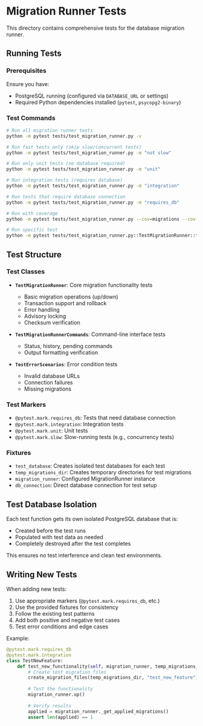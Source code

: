 # Migration Runner Tests

This directory contains comprehensive tests for the database migration runner.

## Running Tests

### Prerequisites

Ensure you have:
- PostgreSQL running (configured via `DATABASE_URL` or settings)
- Required Python dependencies installed (`pytest`, `psycopg2-binary`)

### Test Commands

```bash
# Run all migration runner tests
python -m pytest tests/test_migration_runner.py -v

# Run fast tests only (skip slow/concurrent tests)
python -m pytest tests/test_migration_runner.py -m "not slow"

# Run only unit tests (no database required)
python -m pytest tests/test_migration_runner.py -m "unit"

# Run integration tests (requires database)
python -m pytest tests/test_migration_runner.py -m "integration"

# Run tests that require database connection
python -m pytest tests/test_migration_runner.py -m "requires_db"

# Run with coverage
python -m pytest tests/test_migration_runner.py --cov=migrations --cov-report=html

# Run specific test
python -m pytest tests/test_migration_runner.py::TestMigrationRunner::test_apply_single_migration -v
```

## Test Structure

### Test Classes

- **`TestMigrationRunner`**: Core migration functionality tests
  - Basic migration operations (up/down)
  - Transaction support and rollback
  - Error handling
  - Advisory locking
  - Checksum verification

- **`TestMigrationRunnerCommands`**: Command-line interface tests
  - Status, history, pending commands
  - Output formatting verification

- **`TestErrorScenarios`**: Error condition tests
  - Invalid database URLs
  - Connection failures
  - Missing migrations

### Test Markers

- `@pytest.mark.requires_db`: Tests that need database connection
- `@pytest.mark.integration`: Integration tests
- `@pytest.mark.unit`: Unit tests
- `@pytest.mark.slow`: Slow-running tests (e.g., concurrency tests)

### Fixtures

- `test_database`: Creates isolated test databases for each test
- `temp_migrations_dir`: Creates temporary directories for test migrations
- `migration_runner`: Configured MigrationRunner instance
- `db_connection`: Direct database connection for test setup

## Test Database Isolation

Each test function gets its own isolated PostgreSQL database that is:
- Created before the test runs
- Populated with test data as needed
- Completely destroyed after the test completes

This ensures no test interference and clean test environments.

## Writing New Tests

When adding new tests:

1. Use appropriate markers (`@pytest.mark.requires_db`, etc.)
2. Use the provided fixtures for consistency
3. Follow the existing test patterns
4. Add both positive and negative test cases
5. Test error conditions and edge cases

Example:

```python
@pytest.mark.requires_db
@pytest.mark.integration
class TestNewFeature:
    def test_new_functionality(self, migration_runner, temp_migrations_dir):
        # Create test migration files
        create_migration_files(temp_migrations_dir, "test_new_feature")
        
        # Test the functionality
        migration_runner.up()
        
        # Verify results
        applied = migration_runner._get_applied_migrations()
        assert len(applied) == 1
```